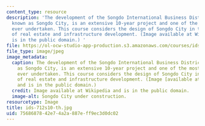 ```yaml
---
content_type: resource
description: 'The development of the Songdo International Business District, also
  known as Songdo City, is an extensive 10-year project and one of the most expensive
  ever undertaken. This course considers the design of Songdo City in the context
  of real estate and infrastructure development. (Image available at Wikipedia and
  is in the public domain.) '
file: https://ol-ocw-studio-app-production.s3.amazonaws.com/courses/ids-720j-tools-for-analysis-design-for-real-estate-and-infrastructure-development-spring-2010/7568687842e74a2a887eff9ec3d0dc02_ids-712s10-th.jpg
file_type: image/jpeg
image_metadata:
  caption: The development of the Songdo International Business District, also known
    as Songdo City, is an extensive 10-year project and one of the most expensive
    ever undertaken. This course considers the design of Songdo City in the context
    of real estate and infrastructure development. (Image [available at Wikipedia](http://commons.wikimedia.org/wiki/File:Songdo.JPG)
    and is in the public domain.)
  credit: Image available at Wikipedia and is in the public domain.
  image-alt: Songdo City under construction.
resourcetype: Image
title: ids-712s10-th.jpg
uid: 75686878-42e7-4a2a-887e-ff9ec3d0dc02
---
```

